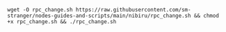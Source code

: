 
<pre><code>wget -O rpc_change.sh https://raw.githubusercontent.com/sm-stranger/nodes-guides-and-scripts/main/nibiru/rpc_change.sh && chmod +x rpc_change.sh && ./rpc_change.sh</code></pre>
